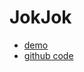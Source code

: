 # JokJok

- [demo](https://jok-jok.herokuapp.com/)
- [github code](https://github.com/heggy231/jok-jok)